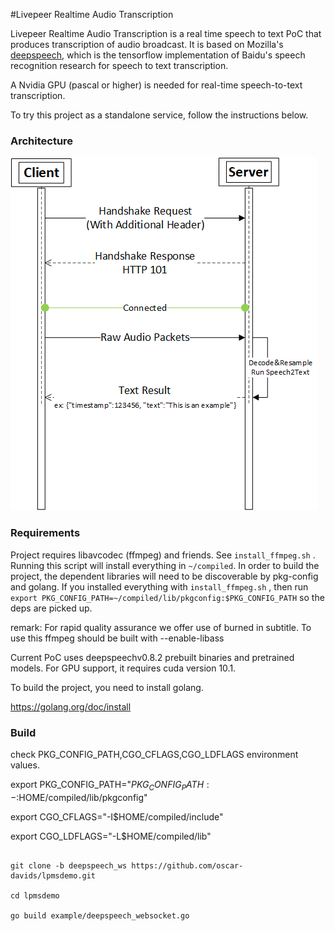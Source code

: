 #Livepeer Realtime Audio Transcription

Livepeer Realtime Audio Transcription is a real time speech to text PoC that produces transcription of audio broadcast.
It is based on Mozilla's [deepspeech](https://github.com/mozilla/DeepSpeech), which is the tensorflow implementation of Baidu's speech recognition research for speech to text transcription.

A Nvidia GPU (pascal or higher) is needed for real-time speech-to-text transcription.

To try this project as a standalone service, follow the instructions below.

### Architecture
 
 ![Alt text](drawings/workflow.png?raw=true "")

### Requirements

Project requires libavcodec (ffmpeg) and friends. See `install_ffmpeg.sh` . Running this script will install everything in `~/compiled`. In order to build the project, the dependent libraries will need to be discoverable by pkg-config and golang. If you installed everything with `install_ffmpeg.sh` , then run `export PKG_CONFIG_PATH=~/compiled/lib/pkgconfig:$PKG_CONFIG_PATH` so the deps are picked up.
  
  remark: For rapid quality assurance we offer use of burned in subtitle. To use this ffmpeg should be built with --enable-libass

Current PoC uses deepspeechv0.8.2 prebuilt binaries and pretrained models. For GPU support, it requires cuda version 10.1. 

To build the project, you need to install golang.

https://golang.org/doc/install

### Build 

check PKG_CONFIG_PATH,CGO_CFLAGS,CGO_LDFLAGS environment values.

export PKG_CONFIG_PATH="${PKG_CONFIG_PATH:-}:$HOME/compiled/lib/pkgconfig"

export CGO_CFLAGS="-I$HOME/compiled/include"

export CGO_LDFLAGS="-L$HOME/compiled/lib"

```

git clone -b deepspeech_ws https://github.com/oscar-davids/lpmsdemo.git

cd lpmsdemo 

go build example/deepspeech_websocket.go

```

